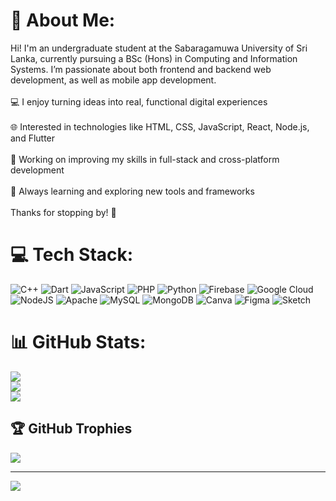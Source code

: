 # 💫 About Me:
Hi! I'm an undergraduate student at the Sabaragamuwa University of Sri Lanka, currently pursuing a BSc (Hons) in Computing and Information Systems. I’m passionate about both frontend and backend web development, as well as mobile app development.<br><br>💻 I enjoy turning ideas into real, functional digital experiences<br><br>🌐 Interested in technologies like HTML, CSS, JavaScript, React, Node.js, and Flutter<br><br>📱 Working on improving my skills in full-stack and cross-platform development<br><br>🌱 Always learning and exploring new tools and frameworks<br><br>Thanks for stopping by! 🚀


# 💻 Tech Stack:
![C++](https://img.shields.io/badge/c++-%2300599C.svg?style=for-the-badge&logo=c%2B%2B&logoColor=white) ![Dart](https://img.shields.io/badge/dart-%230175C2.svg?style=for-the-badge&logo=dart&logoColor=white) ![JavaScript](https://img.shields.io/badge/javascript-%23323330.svg?style=for-the-badge&logo=javascript&logoColor=%23F7DF1E) ![PHP](https://img.shields.io/badge/php-%23777BB4.svg?style=for-the-badge&logo=php&logoColor=white) ![Python](https://img.shields.io/badge/python-3670A0?style=for-the-badge&logo=python&logoColor=ffdd54) ![Firebase](https://img.shields.io/badge/firebase-%23039BE5.svg?style=for-the-badge&logo=firebase) ![Google Cloud](https://img.shields.io/badge/GoogleCloud-%234285F4.svg?style=for-the-badge&logo=google-cloud&logoColor=white) ![NodeJS](https://img.shields.io/badge/node.js-6DA55F?style=for-the-badge&logo=node.js&logoColor=white) ![Apache](https://img.shields.io/badge/apache-%23D42029.svg?style=for-the-badge&logo=apache&logoColor=white) ![MySQL](https://img.shields.io/badge/mysql-4479A1.svg?style=for-the-badge&logo=mysql&logoColor=white) ![MongoDB](https://img.shields.io/badge/MongoDB-%234ea94b.svg?style=for-the-badge&logo=mongodb&logoColor=white) ![Canva](https://img.shields.io/badge/Canva-%2300C4CC.svg?style=for-the-badge&logo=Canva&logoColor=white) ![Figma](https://img.shields.io/badge/figma-%23F24E1E.svg?style=for-the-badge&logo=figma&logoColor=white) ![Sketch](https://img.shields.io/badge/Sketch-FFB387?style=for-the-badge&logo=sketch&logoColor=black)
# 📊 GitHub Stats:
![](https://github-readme-stats.vercel.app/api?username=AshaniTH&theme=github_dark&hide_border=false&include_all_commits=false&count_private=false)<br/>
![](https://nirzak-streak-stats.vercel.app/?user=AshaniTH&theme=github_dark&hide_border=false)<br/>
![](https://github-readme-stats.vercel.app/api/top-langs/?username=AshaniTH&theme=github_dark&hide_border=false&include_all_commits=false&count_private=false&layout=compact)

## 🏆 GitHub Trophies
![](https://github-profile-trophy.vercel.app/?username=AshaniTH&theme=radical&no-frame=false&no-bg=true&margin-w=4)

---
[![](https://visitcount.itsvg.in/api?id=AshaniTH&icon=0&color=0)](https://visitcount.itsvg.in)

<!-- Proudly created with GPRM ( https://gprm.itsvg.in ) -->
